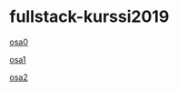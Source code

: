 # fullstack-kurssi2019

[osa0](https://github.com/jupste/fullstack-kurssi2019/blob/master/part0/)

[osa1](https://github.com/jupste/fullstack-kurssi2019/blob/master/part1/)

[osa2](https://github.com/jupste/fullstack-kurssi2019/tree/master/part2/)